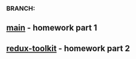 ### BRANCH:

## [main](https://github.com/Marinessa393/goit-react-hw-06-phonebook/tree/main) - homework part 1

## [redux-toolkit](https://github.com/Marinessa393/goit-react-hw-06-phonebook/tree/redux-toolkit) - homework part 2
